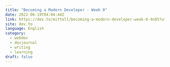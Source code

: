 ```yaml
---
title: "Becoming a Modern Developer - Week 0"
date: 2022-06-19T04:04:44Z
link: https://dev.to/mittell/becoming-a-modern-developer-week-0-4n85?utm_medium=RSS&utm_source=news.12bit.vn
site: dev.to
language: English
category:
  - webdev
  - devjournal
  - writing
  - learning
draft: false
---
```

